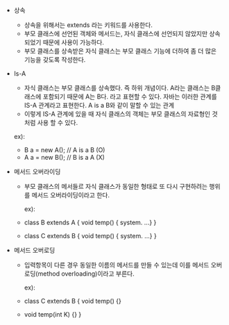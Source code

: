 - 상속
	- 상속을 위해서는 extends 라는 키워드를 사용한다.
	- 부모 클래스에 선언된 객체와 메서드는, 자식 클래스에 선언되지 않았지만 상속되었기 때문에 사용이 가능하다.
	- 부모 클래스를 상속받은 자식 클래스는 부모 클래스 기능에 더하여 좀 더 많은 기능을 갖도록 작성한다.


- Is-A
	- 자식 클래스는 부모 클래스를 상속했다. 즉 하위 개념이다. A라는 클래스는 B클래스에 포함되기 때문에 A는 B다. 라고 표현할 수 있다. 자바는 이러한 관계를 IS-A 관계라고 표현한다. A is a B와 같이 말할 수 있는 관계
	- 이렇게 IS-A 관계에 있을 때 자식 클래스의 객체는 부모 클래스의 자료형인 것 처럼 사용 할 수 있다.

	ex):
	- B a = new A(); // A is a B (O)
	- A a = new B(); // B is a A (X)

- 메서드 오버라이딩
	- 부모 클래스의 메서들르 자식 클래스가 동일한 형태로 또 다시 구현하려는 행위를 메서드 오버라이딩이라고 한다.
	

	  ex):
	- class B extends A { void temp() { system. ...} }
	- class C extends B { void temp() { system. ...} }


- 메서드 오버로딩
	- 입력항목이 다른 경우 동일한 이름의 메서드를 만들 수 있는데 이를 메서드 오버로딩(method overloading)이라고 부른다.

	  ex):
	- class C extends B { void temp() {} 
	- void temp(int K) {} }

